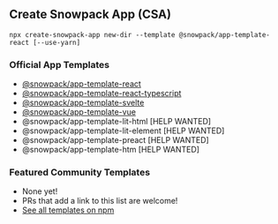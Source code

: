 ## Create Snowpack App (CSA)

```
npx create-snowpack-app new-dir --template @snowpack/app-template-react [--use-yarn]
```

### Official App Templates

- [@snowpack/app-template-react](/templates/app-template-react)
- [@snowpack/app-template-react-typescript](/templates/app-template-react-typescript)
- [@snowpack/app-template-svelte](/templates/app-template-svelte)
- [@snowpack/app-template-vue](/templates/app-template-vue)
- @snowpack/app-template-lit-html [HELP WANTED]
- @snowpack/app-template-lit-element [HELP WANTED]
- @snowpack/app-template-preact [HELP WANTED]
- @snowpack/app-template-htm [HELP WANTED]

### Featured Community Templates

- None yet!
- PRs that add a link to this list are welcome!
- [See all templates on npm](https://www.npmjs.com/search?q=keywords%3Acsa-template)
